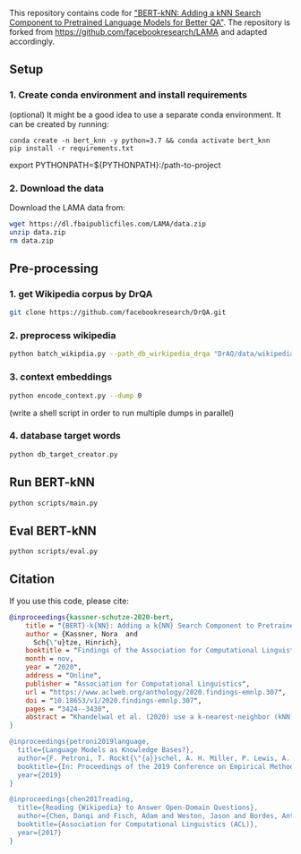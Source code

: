 This repository contains code for ["BERT-kNN: Adding a kNN Search Component to Pretrained Language Models for Better QA"](https://arxiv.org/pdf/2005.00766.pdf).
The repository is forked from https://github.com/facebookresearch/LAMA and adapted accordingly.

## Setup
### 1. Create conda environment and install requirements

(optional) It might be a good idea to use a separate conda environment. It can be created by running:
```
conda create -n bert_knn -y python=3.7 && conda activate bert_knn
pip install -r requirements.txt
```

export PYTHONPATH=${PYTHONPATH}:/path-to-project
### 2. Download the data
Download the LAMA data from:

```bash
wget https://dl.fbaipublicfiles.com/LAMA/data.zip
unzip data.zip
rm data.zip
```

## Pre-processing

### 1. get Wikipedia corpus by DrQA
```bash
git clone https://github.com/facebookresearch/DrQA.git
```

### 2. preprocess wikipedia
```bash
python batch_wikipdia.py --path_db_wirkipedia_drqa "DrAQ/data/wikipedia/docs.db"
```

### 3. context embeddings
```bash
python encode_context.py --dump 0
```
(write a shell script in order to run multiple dumps in parallel)
### 4. database target words
```bash
python db_target_creator.py
```

## Run BERT-kNN
```bash
python scripts/main.py
```

## Eval BERT-kNN
```bash
python scripts/eval.py
```
## Citation
If you use this code, please cite:
```bibtex
@inproceedings{kassner-schutze-2020-bert,
    title = "{BERT}-k{NN}: Adding a k{NN} Search Component to Pretrained Language Models for Better {QA}",
    author = {Kassner, Nora  and
      Sch{\"u}tze, Hinrich},
    booktitle = "Findings of the Association for Computational Linguistics: EMNLP 2020",
    month = nov,
    year = "2020",
    address = "Online",
    publisher = "Association for Computational Linguistics",
    url = "https://www.aclweb.org/anthology/2020.findings-emnlp.307",
    doi = "10.18653/v1/2020.findings-emnlp.307",
    pages = "3424--3430",
    abstract = "Khandelwal et al. (2020) use a k-nearest-neighbor (kNN) component to improve language model performance. We show that this idea is beneficial for open-domain question answering (QA). To improve the recall of facts encount>
}

@inproceedings{petroni2019language,
  title={Language Models as Knowledge Bases?},
  author={F. Petroni, T. Rockt{\"{a}}schel, A. H. Miller, P. Lewis, A. Bakhtin, Y. Wu and S. Riedel},
  booktitle={In: Proceedings of the 2019 Conference on Empirical Methods in Natural Language Processing (EMNLP), 2019},
  year={2019}
}

@inproceedings{chen2017reading,
  title={Reading {Wikipedia} to Answer Open-Domain Questions},
  author={Chen, Danqi and Fisch, Adam and Weston, Jason and Bordes, Antoine},
  booktitle={Association for Computational Linguistics (ACL)},
  year={2017}
}
```
